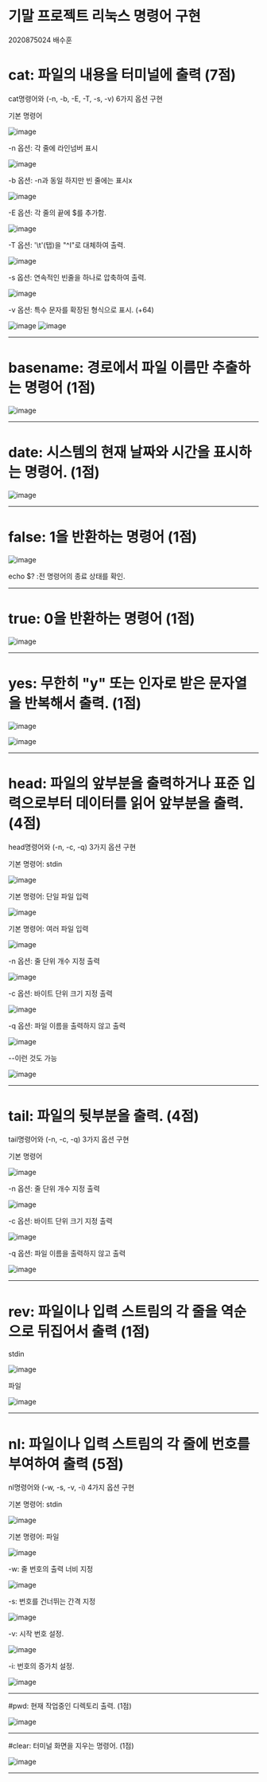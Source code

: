 # 기말 프로젝트 리눅스 명령어 구현

2020875024 배수훈

# cat: 파일의 내용을 터미널에 출력 (7점)
cat명령어와 (-n, -b, -E, -T, -s, -v) 6가지 옵션 구현 

기본 명령어

![image](https://github.com/CodingApe9/SysP/assets/117576404/76ca99e1-9eeb-49f0-b258-5bca3fdf2366)


-n 옵션: 각 줄에 라인넘버 표시

![image](https://github.com/CodingApe9/SysP/assets/117576404/11ca82e5-1a99-4994-b67b-f6aaa2a5f98e)


-b 옵션: -n과 동일 하지만 빈 줄에는 표시x

![image](https://github.com/CodingApe9/SysP/assets/117576404/c83a9887-6499-431d-979f-f19ddee0f70b)


-E 옵션: 각 줄의 끝에 $를 추가함.

![image](https://github.com/CodingApe9/SysP/assets/117576404/6f03f062-f398-434c-8b11-cb80950cf552)


-T 옵션: '\t'(탭)을 "^I"로 대체하여 출력.

![image](https://github.com/CodingApe9/SysP/assets/117576404/c0fa2ff1-c020-4785-885e-0365d768c933)


-s 옵션: 연속적인 빈줄을 하나로 압축하여 출력.

![image](https://github.com/CodingApe9/SysP/assets/117576404/508dd49f-b09a-4f89-b430-e3afd580118e)


-v 옵션: 특수 문자를 확장된 형식으로 표시. (+64)

![image](https://github.com/CodingApe9/SysP/assets/117576404/e276190a-223d-45b9-adb0-02b214fa92a6)
![image](https://github.com/CodingApe9/SysP/assets/117576404/7d917fe4-d629-47c0-af47-e70cec823235)

---

# basename: 경로에서 파일 이름만 추출하는 명령어 (1점)

![image](https://github.com/CodingApe9/SysP/assets/117576404/729ce659-990c-4b30-aa6c-d8a90da7f279)

---

# date: 시스템의 현재 날짜와 시간을 표시하는 명령어. (1점)

![image](https://github.com/CodingApe9/SysP/assets/117576404/8ca84320-8ea8-469a-a305-225aa438bcb6)

---

# false: 1을 반환하는 명령어 (1점)

![image](https://github.com/CodingApe9/SysP/assets/117576404/b370bba4-0db4-4fff-aea1-e2c0f52f4683)

echo $? :전 명령어의 종료 상태를 확인.

---

# true: 0을 반환하는 명령어 (1점)

![image](https://github.com/CodingApe9/SysP/assets/117576404/53452334-af1e-4672-826a-bf2e82142d16)

---

# yes: 무한히 "y" 또는 인자로 받은 문자열을 반복해서 출력. (1점)

![image](https://github.com/CodingApe9/SysP/assets/117576404/962fdbee-f89a-4c97-a016-e9b5b3acfd0f)

![image](https://github.com/CodingApe9/SysP/assets/117576404/7c71e9b0-6c9e-4ce2-8568-0c89a44d5a0b)

---

# head: 파일의 앞부분을 출력하거나 표준 입력으로부터 데이터를 읽어 앞부분을 출력. (4점)
head명령어와 (-n, -c, -q) 3가지 옵션 구현 

기본 명령어: stdin

![image](https://github.com/CodingApe9/SysP/assets/117576404/6ccc06f7-2053-4474-b77b-a84987b8b869)

기본 명령어: 단일 파일 입력

![image](https://github.com/CodingApe9/SysP/assets/117576404/0d06bfdf-f853-4fd6-817b-630d1525225f)

기본 명령어: 여러 파일 입력

![image](https://github.com/CodingApe9/SysP/assets/117576404/164f08bf-5e7f-4135-b0dd-907bdee1107b)

-n 옵션: 줄 단위 개수 지정 출력

![image](https://github.com/CodingApe9/SysP/assets/117576404/14b3800c-b3ef-4e6c-b141-30306736a2f2)

-c 옵션: 바이트 단위 크기 지정 출력

![image](https://github.com/CodingApe9/SysP/assets/117576404/ac872a8f-d1ed-48a8-82b9-a55972c0b0e8)

-q 옵션: 파일 이름을 출력하지 않고 출력

![image](https://github.com/CodingApe9/SysP/assets/117576404/9c3fb30a-252b-4f01-bbf4-ef8b39b32539)

--이런 것도 가능

![image](https://github.com/CodingApe9/SysP/assets/117576404/09797d16-feb8-4fb8-9e86-3ea283a6c992)

---

# tail: 파일의 뒷부분을 출력. (4점)
tail명령어와 (-n, -c, -q) 3가지 옵션 구현 

기본 명령어

![image](https://github.com/CodingApe9/SysP/assets/117576404/c909c43f-b4b2-4d32-b88e-9a7748c4a1a0)

-n 옵션: 줄 단위 개수 지정 출력

![image](https://github.com/CodingApe9/SysP/assets/117576404/b830887a-3d3d-42f3-826c-c99771078daa)

-c 옵션: 바이트 단위 크기 지정 출력

![image](https://github.com/CodingApe9/SysP/assets/117576404/e5be49c1-83fd-49a8-8673-986c55887b1d)

-q 옵션: 파일 이름을 출력하지 않고 출력

![image](https://github.com/CodingApe9/SysP/assets/117576404/6ccdfcf0-9b29-4e09-ba6a-e5e31e2e4ade)

---

# rev: 파일이나 입력 스트림의 각 줄을 역순으로 뒤집어서 출력 (1점)

stdin

![image](https://github.com/CodingApe9/SysP/assets/117576404/0ef3188f-089f-4983-befa-48783fc58106)

파일

![image](https://github.com/CodingApe9/SysP/assets/117576404/e10e7de2-5bf5-458a-95f9-75208953e57e)

---

# nl: 파일이나 입력 스트림의 각 줄에 번호를 부여하여 출력 (5점)
nl명령어와 (-w, -s, -v, -i) 4가지 옵션 구현 

기본 명령어: stdin

![image](https://github.com/CodingApe9/SysP/assets/117576404/6b3cdb50-a654-4794-8882-c5be3e1cab5f)

기본 명령어: 파일

![image](https://github.com/CodingApe9/SysP/assets/117576404/5782f503-a389-45b0-9f1c-8352d4cc77c7)

-w: 줄 번호의 출력 너비 지정

![image](https://github.com/CodingApe9/SysP/assets/117576404/c5d53516-bbdd-41ea-b432-6fc1416f5ab0)

-s: 번호를 건너뛰는 간격 지정

![image](https://github.com/CodingApe9/SysP/assets/117576404/c94e1f94-4856-4ea6-8c03-647c88a6140d)

-v: 시작 번호 설정.

![image](https://github.com/CodingApe9/SysP/assets/117576404/a311d0af-eb12-4a2a-a5aa-118d0fe3829d)

-i: 번호의 증가치 설정.

![image](https://github.com/CodingApe9/SysP/assets/117576404/b74c0579-515e-49b9-95ab-b8e95da16721)

---

#pwd: 현재 작업중인 디렉토리 출력. (1점)

![image](https://github.com/CodingApe9/SysP/assets/117576404/17266414-3854-4e4c-ae6e-967ae9aff688)

---

#clear: 터미널 화면을 지우는 명령어. (1점)

![image](https://github.com/CodingApe9/SysP/assets/117576404/f2c9b909-e055-4408-991a-6bfe91fc966a)

---

